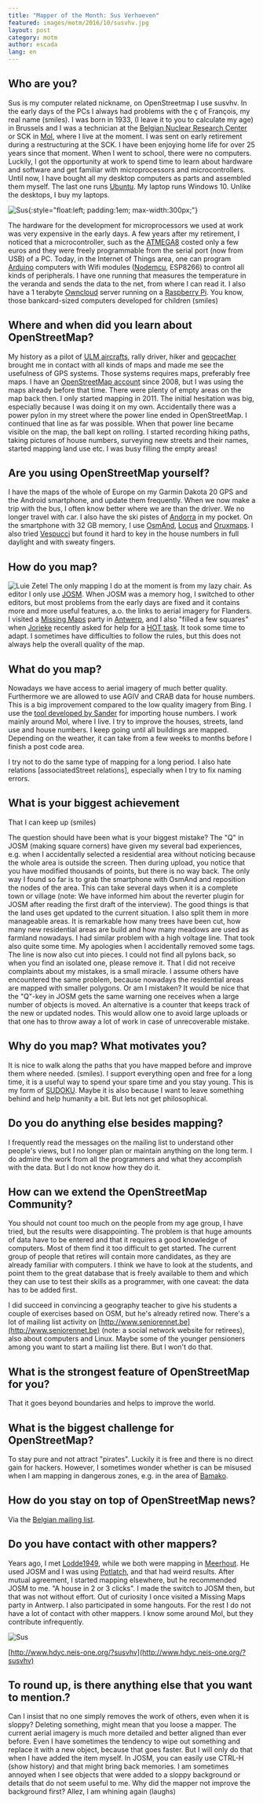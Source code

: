 ```yaml
---
title: "Mapper of the Month: Sus Verhoeven"
featured: images/motm/2016/10/susvhv.jpg
layout: post
category: motm
author: escada
lang: en
---
```

## Who are you? 
Sus is my computer related nickname, on OpenStreetmap I use susvhv. In the early days of the PCs I always had problems with the ç of François, my real name (smiles).
I was born in 1933, (I leave it to you to calculate my age) in Brussels and I was a technician at the [Belgian Nuclear Research Center](https://www.sckcen.be/en) or SCK in [Mol](http://www.openstreetmap.org/relation/1263864), where I live at the moment. I was sent on early retirement during a restructuring at the SCK. I have been enjoying home life for over 25 years since that moment.
When I went to school, there were no computers. Luckily, I got the opportunity at work to spend time to learn about hardware and software and get familiar with microprocessors and microcontrollers. Until now, I have bought all my desktop computers as parts and assembled them myself. The last one runs [Ubuntu](https://www.ubuntu.com/). My laptop runs Windows 10. Unlike the desktops, I buy my laptops.

![Sus](https://photos.smugmug.com/OSM/Screenshots/Mapper-in-the-Spotlight/Susvhv/i-5D5bLqV/0/X2/DSC_0548-X2.jpg){:style="float:left; padding:1em; max-width:300px;"}

The hardware for the development for microprocessors we used at work was very expensive in the early days. A few years after my retirement, I noticed that a microcontroller, such as the 
[ATMEGA8](https://en.wikipedia.org/wiki/Atmel_AVR) costed only a few euros and they were freely programmable from the serial port (now from USB) of a PC. Today, in the Internet of Things area, one can program [Arduino](https://www.arduino.cc/) computers with Wifi modules ([Nodemcu](http://www.nodemcu.com/index_en.html), ESP8266) to control all kinds of peripherals. I have one running that measures the temperature in the veranda and sends the data to the net, from where I can read it. I also have a 1 terabyte [Owncloud](https://owncloud.org/) server running on a [Raspberry Pi](https://www.raspberrypi.org/). You know, those bankcard-sized computers developed for children (smiles)

## Where and when did you learn about OpenStreetMap? 

My history as a pilot of [ULM aircrafts](https://en.wikipedia.org/wiki/Ultralight_aviation), rally driver, hiker and [geocacher](https://en.wikipedia.org/wiki/Geocaching) brought me in contact with all kinds of maps and made me see the usefulness of GPS systems. Those systems requires maps, preferably free maps.
I have an [OpenStreetMap account](http://www.openstreetmap.org/user/susvhv) since 2008, but I was using the maps already before that time. There were plenty of empty areas on the map back then. I only started mapping in 2011.
The initial hesitation was big, especially because I was doing it on my own. Accidentally there was a power pylon in my street where the power line ended in OpenStreetMap. I continued that line as far was possible. When that power line became visible on the map, the ball kept on rolling. I started recording hiking paths, taking pictures of house numbers, surveying new streets and their names, started mapping land use etc.
I was busy filling the empty areas! 

## Are you using OpenStreetMap yourself? 

I have the maps of the whole of Europe on my Garmin Dakota 20 GPS and the Android smartphone, and update them frequently. When we now make a trip with the bus, I often know better where we are than the driver. We no longer travel with car. I also have the ski pistes of [Andorra](http://www.openstreetmap.org/relation/9407) in my pocket. On the smartphone with 32 GB memory, I use [OsmAnd](http://osmand.net/), [Locus](http://www.locusmap.eu/) and [Oruxmaps](http://www.oruxmaps.com/). I also tried [Vespucci](https://wiki.openstreetmap.org/wiki/Vespucci) but found it hard to key in the house numbers in full daylight and with sweaty fingers.

## How do you map? 

![Luie Zetel](https://photos.smugmug.com/OSM/Screenshots/Mapper-in-the-Spotlight/Susvhv/i-3VPzRWC/0/X2/DSC_0223-X2.jpg)
The only mapping I do at the moment is from my lazy chair. As editor I only use  [JOSM](https://josm.openstreetmap.de/). When JOSM was a memory hog, I switched to other editors, but most problems from the early days are fixed and it contains more and more useful features, a.o. the links to aerial imagery for Flanders.
I visited a [Missing Maps](http://www.missingmaps.org/) party in [Antwerp](http://www.openstreetmap.org/relation/59518), and I also "filled a few squares" when  [Jorieke](http://www.openstreetmap.org/user/Jorieke%20V) recently asked for help for a [HOT task](http://tasks.hotosm.org/). It took some time to adapt. I sometimes have difficulties to follow the rules, but this does not always help the overall quality of the map.

## What do you map? 

Nowadays we have access to aerial imagery of much better quality. Furthermore we are allowed to use AGIV and CRAB data for house numbers. This is a big improvement compared to the low quality imagery from Bing. 
I use the [tool developed by Sander](http://crab-import.osm.be/import.html) for importing house numbers. I work mainly around Mol, where I live. I try to improve the houses, streets, land use and house numbers. I keep going until all buildings are mapped. Depending on the weather, it can take from a few weeks to months before I finish a post code area.

I try not to do the same type of mapping for a long period. I also hate relations [associatedStreet relations], especially when I try to fix naming errors.

## What is your biggest achievement

That I can keep up (smiles)

The question should have been what is your biggest mistake? 
The "Q" in JOSM (making square corners) have given my several bad experiences, e.g. when I accidentally selected a residential area without noticing because the whole area is outside the screen. Then during upload, you notice that you have modified thousands of points, but there is no way back. The only way I found so far is to grab the smartphone with OsmAnd and reposition the nodes of the area. This can take several days when it is a complete town or village (note: We have informed him about the reverter plugin for JOSM after reading the first draft of the interview).
The good things is that the land uses get updated to the current situation. I also split them in more manageable areas. It is remarkable how many trees have been cut, how many new residential areas are build and how many meadows are used as farmland nowadays.
I had  similar problem with a high voltage line. That took also quite some time. My apologies when I accidentally removed some tags. The line is now also cut into pieces. I could not find all pylons back, so when you find an isolated one, please remove it.
That I did not receive complaints about my mistakes, is a small miracle. I assume others have encountered the same problem, because nowadays the residential areas are mapped with smaller polygons. Or am I mistaken? 
It would be nice that the "Q"-key in JOSM gets the same warning one receives when a large number of objects is moved. An alternative is a counter that keeps track of the new or updated nodes. This would allow one to avoid large uploads or that one has to throw away a lot of work in case of unrecoverable mistake.

## Why do you map? What motivates you? 

It is nice to walk along the paths that you have mapped before and improve them where needed. (smiles).
I support everything open and free for a long time, it is a useful way to spend your spare time and you stay young. This is my form of [SUDOKU](https://en.wikipedia.org/wiki/Sudoku).
Maybe it is also because I want to leave something behind and help humanity a bit. But lets not get philosophical.

## Do you do anything else besides mapping? 

I frequently read the messages on the mailing list to understand other people's views, but I no longer plan or maintain anything on the long term. I do admire the work from all the programmers and what they accomplish with the data. But I do not know how they do it.

## How can we extend the OpenStreetMap Community? 

You should not count too much on the people from my age group, I have tried, but the results were disappointing. The problem is that huge amounts of data have to be entered and that it requires a good knowledge of computers. Most of them find it too difficult to get started.
The current group of people that retires will contain more candidates, as they are already familiar with computers.
I think we have to look at the students, and point them to the great database that is freely available to them and which they can use to test their skills as a programmer, with one caveat: the data has to be added first.

I did succeed in convincing a geography teacher to give his students a couple of exercises based on OSM, but he's already retired now. 
There's a lot of mailing list activity on [http://www.seniorennet.be](http://www.seniorennet.be) (note: a social network website for retirees), also about computers and Linux. Maybe some of the younger pensioners among you want to start a mailing list there. But I won't do that.

## What is the strongest feature of OpenStreetMap for you?

That it goes beyond boundaries and helps to improve the world.

## What is the biggest challenge for OpenStreetMap? 

To stay pure and not attract "pirates". Luckily it is free and there is no direct gain for hackers. However, I sometimes wonder whether is can be misused when I am mapping in dangerous zones, e.g. in the area of [Bamako](http://www.openstreetmap.org/node/27564954).

## How do you stay on top of  OpenStreetMap news? 

Via the [Belgian mailing list](https://lists.openstreetmap.org/listinfo/talk-be).

## Do you have contact with other mappers? 

Years ago, I met  [Lodde1949](http://www.openstreetmap.org/user/lodde1949), while we both were mapping  in [Meerhout](http://www.openstreetmap.org/relation/1264080). He used JOSM and I was using  [Potlatch](https://wiki.openstreetmap.org/wiki/Potlatch_2), and that had weird results. After mutual agreement, I started mapping elsewhere, but he recommended JOSM to me. "A house in 2 or 3 clicks". I made the switch to JOSM then, but that was not without effort.
Out of curiosity I once visited a Missing Maps party in Antwerp. I also participated in some hangouts.
For the rest I do not have a lot of contact with other mappers. I know some around Mol, but they contribute infrequently.

![Sus](https://photos.smugmug.com/OSM/Screenshots/Mapper-in-the-Spotlight/Susvhv/i-HdJscbx/0/O/Screenshot%202016-10-14%2019.40.48.png)

[http://www.hdyc.neis-one.org/?susvhv](http://www.hdyc.neis-one.org/?susvhv)

## To round up, is there anything else that you want to mention.?

Can I insist that no one simply removes the work of others, even when it is sloppy? Deleting something, might mean that you loose a mapper. The current aerial imagery is much more detailed and better aligned than ever before. Even I have sometimes the tendency to wipe out something and replace it with a new object, because that goes faster. But I will only do that when I have added the item myself. In JOSM, you can easily use CTRL-H (show history) and that might bring back memories.
I am sometimes annoyed when I see objects that were added to a sloppy background or details that do not seem useful to me. Why did the mapper not improve the background first? 
Allez, I am whining again (laughs)
